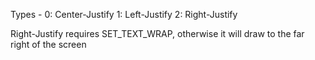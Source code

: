 Types -
0: Center-Justify
1: Left-Justify
2: Right-Justify

Right-Justify requires SET_TEXT_WRAP, otherwise it will draw to the far right of the screen